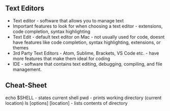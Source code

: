 ## Text Editors
- Text editor - software that allows you to manage text
- Important features to look for when choosing a text editor - extensions, code completion, syntax highlighting
- Text Edit - default text editor on Mac - not usually used for code, doesnt have features like code completion, syntax highlighting, extensions, or themes
- 3rd Party Text Editors - Atom, Sublime, Brackets, VS Code etc. - have more features that make them ideal for coding
- IDE - software that contains text editing, debugging, compiling, and file management.

## Cheat-Sheet
echo $SHELL - states current shell
pwd - prints working directory (current location)
ls [options] [location] - lists contents of directory

